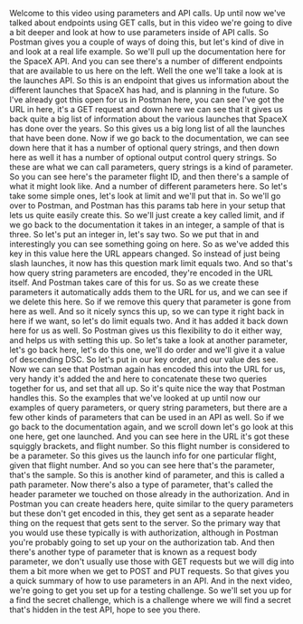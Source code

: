 Welcome to this video using parameters and API calls. Up until now we've talked about endpoints using GET calls, but in this video we're going to dive a bit deeper and look at how to use parameters inside of API calls. So Postman gives you a couple of ways of doing this, but let's kind of dive in and look at a real life example. So we'll pull up the documentation here for the SpaceX API. And you can see there's a number of different endpoints that are available to us here on the left. Well the one we'll take a look at is the launches API. So this is an endpoint that gives us information about the different launches that SpaceX has had, and is planning in the future. So I've already got this open for us in Postman here, you can see I've got the URL in here, it's a GET request and down here we can see that it gives us back quite a big list of information about the various launches that SpaceX has done over the years. So this gives us a big long list of all the launches that have been done. Now if we go back to the documentation, we can see down here that it has a number of optional query strings, and then down here as well it has a number of optional output control query strings. So these are what we can call parameters, query strings is a kind of parameter. So you can see here's the parameter flight ID, and then there's a sample of what it might look like. And a number of different parameters here. So let's take some simple ones, let's look at limit and we'll put that in. So we'll go over to Postman, and Postman has this params tab here in your setup that lets us quite easily create this. So we'll just create a key called limit, and if we go back to the documentation it takes in an integer, a sample of that is three. So let's put an integer in, let's say two. So we put that in and interestingly you can see something going on here. So as we've added this key in this value here the URL appears changed. So instead of just being slash launches, it now has this question mark limit equals two. And so that's how query string parameters are encoded, they're encoded in the URL itself. And Postman takes care of this for us. So as we create these parameters it automatically adds them to the URL for us, and we can see if we delete this here. So if we remove this query that parameter is gone from here as well. And so it nicely syncs this up, so we can type it right back in here if we want, so let's do limit equals two. And it has added it back down here for us as well. So Postman gives us this flexibility to do it either way, and helps us with setting this up. So let's take a look at another parameter, let's go back here, let's do this one, we'll do order and we'll give it a value of descending DSC. So let's put in our key order, and our value des see. Now we can see that Postman again has encoded this into the URL for us, very handy it's added the and here to concatenate these two queries together for us, and set that all up. So it's quite nice the way that Postman handles this. So the examples that we've looked at up until now our examples of query parameters, or query string parameters, but there are a few other kinds of parameters that can be used in an API as well. So if we go back to the documentation again, and we scroll down let's go look at this one here, get one launched. And you can see here in the URL it's got these squiggly brackets, and flight number. So this flight number is considered to be a parameter. So this gives us the launch info for one particular flight, given that flight number. And so you can see here that's the parameter, that's the sample. So this is another kind of parameter, and this is called a path parameter. Now there's also a type of parameter, that's called the header parameter we touched on those already in the authorization. And in Postman you can create headers here, quite similar to the query parameters but these don't get encoded in this, they get sent as a separate header thing on the request that gets sent to the server. So the primary way that you would use these typically is with authorization, although in Postman you're probably going to set up your on the authorization tab. And then there's another type of parameter that is known as a request body parameter, we don't usually use those with GET requests but we will dig into them a bit more when we get to POST and PUT requests. So that gives you a quick summary of how to use parameters in an API. And in the next video, we're going to get you set up for a testing challenge. So we'll set you up for a find the secret challenge, which is a challenge where we will find a secret that's hidden in the test API, hope to see you there.

